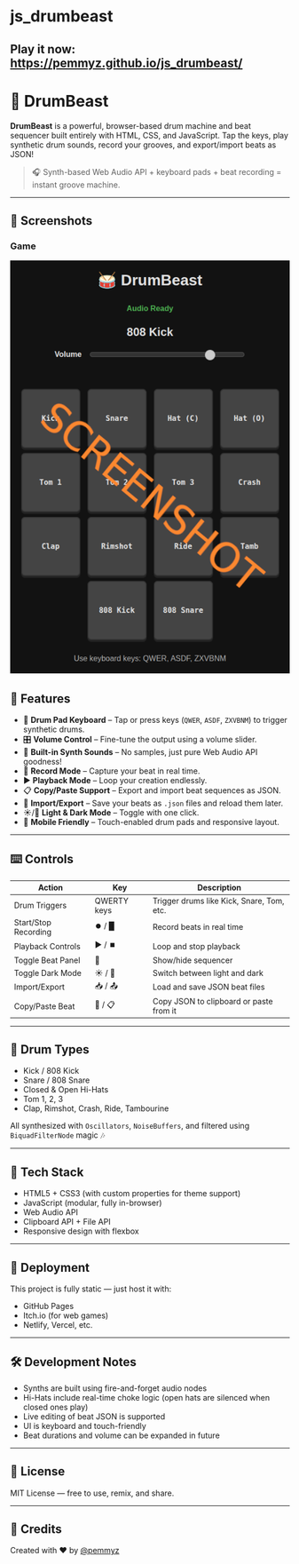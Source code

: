# js_drumbeast

## Play it now: https://pemmyz.github.io/js_drumbeast/


# 🥁 DrumBeast

**DrumBeast** is a powerful, browser-based drum machine and beat sequencer built entirely with HTML, CSS, and JavaScript. Tap the keys, play synthetic drum sounds, record your grooves, and export/import beats as JSON!

> 🎧 Synth-based Web Audio API + keyboard pads + beat recording = instant groove machine.

---

## 📸 Screenshots

### Game
![Game 1](screenshots/game_1.png)  

## 🎹 Features

- 🎼 **Drum Pad Keyboard** – Tap or press keys (`QWER`, `ASDF`, `ZXVBNM`) to trigger synthetic drums.
- 🎛️ **Volume Control** – Fine-tune the output using a volume slider.
- 🧠 **Built-in Synth Sounds** – No samples, just pure Web Audio API goodness!
- 🔴 **Record Mode** – Capture your beat in real time.
- ▶️ **Playback Mode** – Loop your creation endlessly.
- 📋 **Copy/Paste Support** – Export and import beat sequences as JSON.
- 💾 **Import/Export** – Save your beats as `.json` files and reload them later.
- ☀️/🌙 **Light & Dark Mode** – Toggle with one click.
- 📱 **Mobile Friendly** – Touch-enabled drum pads and responsive layout.

---

## ⌨️ Controls

| Action | Key | Description |
|--------|-----|-------------|
| Drum Triggers | QWERTY keys | Trigger drums like Kick, Snare, Tom, etc. |
| Start/Stop Recording | ⏺️ / ▉ | Record beats in real time |
| Playback Controls | ▶️ / ⏹️ | Loop and stop playback |
| Toggle Beat Panel | 🎹 | Show/hide sequencer |
| Toggle Dark Mode | ☀️ / 🌙 | Switch between light and dark |
| Import/Export | 📥 / 📤 | Load and save JSON beat files |
| Copy/Paste Beat | 📄 / 📋 | Copy JSON to clipboard or paste from it |

---

## 🧪 Drum Types

- Kick / 808 Kick
- Snare / 808 Snare
- Closed & Open Hi-Hats
- Tom 1, 2, 3
- Clap, Rimshot, Crash, Ride, Tambourine

All synthesized with `Oscillators`, `NoiseBuffers`, and filtered using `BiquadFilterNode` magic 🎶


---

## 🧠 Tech Stack

- HTML5 + CSS3 (with custom properties for theme support)
- JavaScript (modular, fully in-browser)
- Web Audio API
- Clipboard API + File API
- Responsive design with flexbox

---

## 🚀 Deployment

This project is fully static — just host it with:

- GitHub Pages
- Itch.io (for web games)
- Netlify, Vercel, etc.

---

## 🛠️ Development Notes

- Synths are built using fire-and-forget audio nodes
- Hi-Hats include real-time choke logic (open hats are silenced when closed ones play)
- Live editing of beat JSON is supported
- UI is keyboard and touch-friendly
- Beat durations and volume can be expanded in future

---

## 📄 License

MIT License — free to use, remix, and share.

---

## 🙌 Credits

Created with ❤️ by [@pemmyz](https://github.com/pemmyz)  



